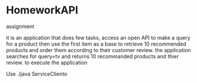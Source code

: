 # HomeworkAPI
assignment

it is an application that does few tasks, access an open API to make a query for a product
then use the first item as a base to retrieve 10 recommended products and order them according
to their customer review. the application searches for query=tv and returns 10 recommanded 
products and thier review. to execute the application

Use ./java ServiceCliento

